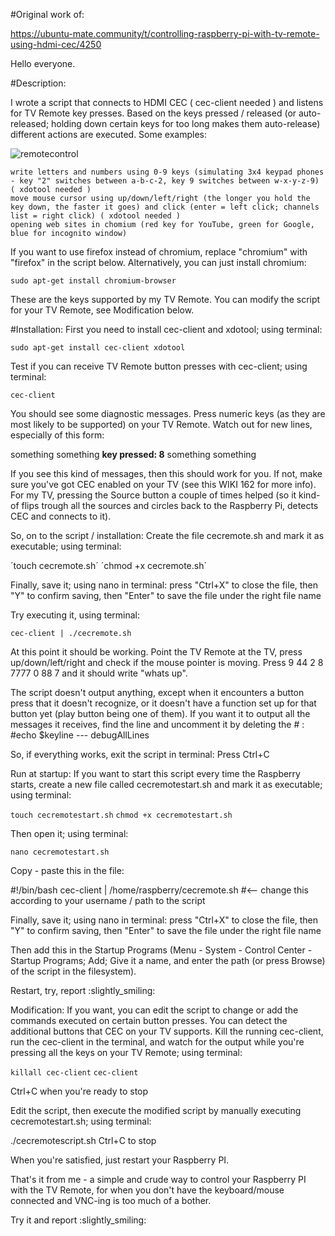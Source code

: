 #Original work of:

https://ubuntu-mate.community/t/controlling-raspberry-pi-with-tv-remote-using-hdmi-cec/4250

Hello everyone.

#Description:

I wrote a script that connects to HDMI CEC ( cec-client needed ) and listens for TV Remote key presses. Based on the keys pressed / released (or auto-released; holding down certain keys for too long makes them auto-release) different actions are executed. Some examples:

![remotecontrol](https://user-images.githubusercontent.com/12376668/231612995-ae14a26a-67d7-41bc-a6d3-4ceef471c747.png)

    write letters and numbers using 0-9 keys (simulating 3x4 keypad phones - key "2" switches between a-b-c-2, key 9 switches between w-x-y-z-9) ( xdotool needed )
    move mouse cursor using up/down/left/right (the longer you hold the key down, the faster it goes) and click (enter = left click; channels list = right click) ( xdotool needed )
    opening web sites in chomium (red key for YouTube, green for Google, blue for incognito window)

If you want to use firefox instead of chromium, replace "chromium" with "firefox" in the script below.
Alternatively, you can just install chromium:

`sudo apt-get install chromium-browser`

These are the keys supported by my TV Remote. You can modify the script for your TV Remote, see Modification below.

#Installation:
First you need to install cec-client and xdotool; using terminal:

`sudo apt-get install cec-client xdotool`

Test if you can receive TV Remote button presses with cec-client; using terminal:

`cec-client`

You should see some diagnostic messages. Press numeric keys (as they are most likely to be supported) on your TV Remote. Watch out for new lines, especially of this form:

something something **key pressed: 8** something something

If you see this kind of messages, then this should work for you.
If not, make sure you've got CEC enabled on your TV (see this WIKI 162 for more info).
For my TV, pressing the Source button a couple of times helped (so it kind-of flips trough all the sources and circles back to the Raspberry Pi, detects CEC and connects to it).

So, on to the script / installation:
Create the file cecremote.sh and mark it as executable; using terminal:

´touch cecremote.sh´
´chmod +x cecremote.sh´

Finally, save it; using nano in terminal:
press "Ctrl+X" to close the file, then "Y" to confirm saving, then "Enter" to save the file under the right file name

Try executing it, using terminal:

`cec-client | ./cecremote.sh`

At this point it should be working.
Point the TV Remote at the TV, press up/down/left/right and check if the mouse pointer is moving.
Press 9 44 2 8 7777 0 88 7 and it should write "whats up".

The script doesn't output anything, except when it encounters a button press that it doesn't recognize, or it doesn't have a function set up for that button yet (play button being one of them).
If you want it to output all the messages it receives, find the line and uncomment it by deleting the # : #echo $keyline --- debugAllLines

So, if everything works, exit the script in terminal: Press Ctrl+C

Run at startup:
If you want to start this script every time the Raspberry starts, create a new file called cecremotestart.sh and mark it as executable; using terminal:

`touch cecremotestart.sh`
`chmod +x cecremotestart.sh`

Then open it; using terminal:

`nano cecremotestart.sh`

Copy - paste this in the file:

#!/bin/bash
cec-client | /home/raspberry/cecremote.sh #<-- change this according to your username / path to the script

Finally, save it; using nano in terminal:
press "Ctrl+X" to close the file, then "Y" to confirm saving, then "Enter" to save the file under the right file name

Then add this in the Startup Programs (Menu - System - Control Center - Startup Programs; Add; Give it a name, and enter the path (or press Browse) of the script in the filesystem).

Restart, try, report :slightly_smiling:

Modification:
If you want, you can edit the script to change or add the commands executed on certain button presses.
You can detect the additional buttons that CEC on your TV supports. Kill the running cec-client, run the cec-client in the terminal, and watch for the output while you're pressing all the keys on your TV Remote; using terminal:

`killall cec-client`
`cec-client`

Ctrl+C when you're ready to stop

Edit the script, then execute the modified script by manually executing cecremotestart.sh; using terminal:

./cecremotescript.sh
Ctrl+C to stop

When you're satisfied, just restart your Raspberry PI.

That's it from me - a simple and crude way to control your Raspberry PI with the TV Remote, for when you don't have the keyboard/mouse connected and VNC-ing is too much of a bother.

Try it and report :slightly_smiling:

